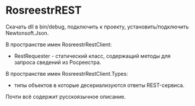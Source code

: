 # RosreestrREST

Скачать dll в bin/debug, подключить к проекту, установить/подключить Newtonsoft.Json.

В пространстве имен RosreestrRestClient:
- RestRequester - статический класс, содержащий методы для запроса сведений из Росреестра.

В пространстве имен RosreestrRestClient.Types:
- типы объектов в которые десериализуются ответы REST-сервиса.

Почти всё содержит русскоязычное описание.
